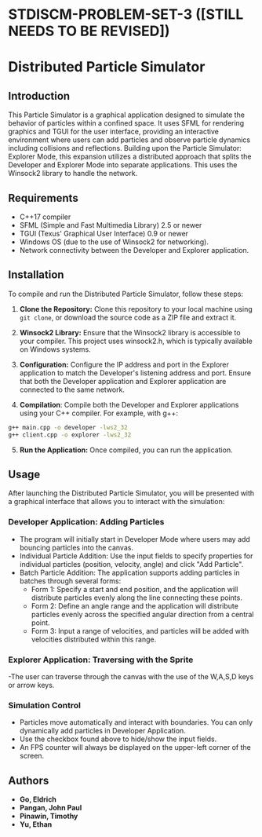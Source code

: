 # STDISCM-PROBLEM-SET-3 ([STILL NEEDS TO BE REVISED])
 
# Distributed Particle Simulator

## Introduction

This Particle Simulator is a graphical application designed to simulate the behavior of particles within a confined space. It uses SFML for rendering graphics and TGUI for the user interface, providing an interactive environment where users can add particles and observe particle dynamics including collisions and reflections. Building upon the Particle Simulator: Explorer Mode, this expansion utilizes a distributed approach that splits the Developer and Explorer Mode into separate applications. This uses the Winsock2 library to handle the network.

## Requirements

- C++17 compiler
- SFML (Simple and Fast Multimedia Library) 2.5 or newer
- TGUI (Texus' Graphical User Interface) 0.9 or newer
- Windows OS (due to the use of Winsock2 for networking).
- Network connectivity between the Developer and Explorer application.

## Installation

To compile and run the Distributed Particle Simulator, follow these steps:

1. **Clone the Repository:** Clone this repository to your local machine using `git clone`, or download the source code as a ZIP file and extract it.

2. **Winsock2 Library:** Ensure that the Winsock2 library is accessible to your compiler. This project uses winsock2.h, which is typically available on Windows systems.

3. **Configuration:** Configure the IP address and port in the Explorer application to match the Developer's listening address and port. Ensure that both the Developer application and Explorer application are connected to the same network.

4. **Compilation**: Compile both the Developer and Explorer applications using your C++ compiler. For example, with g++:

```bash
g++ main.cpp -o developer -lws2_32
g++ client.cpp -o explorer -lws2_32
``` 
5. **Run the Application:** Once compiled, you can run the application.

## Usage

After launching the Distributed Particle Simulator, you will be presented with a graphical interface that allows you to interact with the simulation:

### Developer Application: Adding Particles
- The program will initially start in Developer Mode where users may add bouncing particles into the canvas.
- Individual Particle Addition: Use the input fields to specify properties for individual particles (position, velocity, angle) and click "Add Particle".
- Batch Particle Addition: The application supports adding particles in batches through several forms:
  - Form 1: Specify a start and end position, and the application will distribute particles evenly along the line connecting these points.
  - Form 2: Define an angle range and the application will distribute particles evenly across the specified angular direction from a central point.
  - Form 3: Input a range of velocities, and particles will be added with velocities distributed within this range.

### Explorer Application: Traversing with the Sprite
-The user can traverse through the canvas with the use of the W,A,S,D keys or arrow keys.

### Simulation Control
- Particles move automatically and interact with boundaries. You can only dynamically add particles in Developer Application.
- Use the checkbox found above to hide/show the input fields.
- An FPS counter will always be displayed on the upper-left corner of the screen.

## Authors
* **Go, Eldrich**
* **Pangan, John Paul**
* **Pinawin, Timothy**
* **Yu, Ethan**
